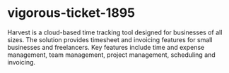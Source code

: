 # vigorous-ticket-1895
 Harvest is a cloud-based time tracking tool designed for businesses of all sizes. The solution provides timesheet and invoicing features for small businesses and freelancers. Key features include time and expense management, team management, project management, scheduling and invoicing.
